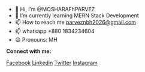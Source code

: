 - 👋 Hi, I’m @MOSHARAFhPARVEZ
- 🌱 I’m currently learning MERN Stack Development 
- 📫 How to reach me parveznbh2026@gmail.com
- 📫 whatsapp  +880 1834234604   
- 😄 Pronouns: MH
  
**Connect with me:**

[Facebook](https://www.facebook.com/parveznbh)   [Linkedin](https://www.linkedin.com/in/md-mosharaf-hossain-144917231?utm_source=share&utm_campaign=share_via&utm_content=profile&utm_medium=android_app)  [Twitter](https://x.com/NbhParvez?t=KcAu3M1EUV7nea_HBNhruQ&s=09)  [Instagram](https://www.instagram.com/parvez.nbh?igsh=MWRwY3R2cjNveXgzaw==)



<!---
MOSHARAFhPARVEZ/MOSHARAFhPARVEZ is a ✨ special ✨ repository because its `README.md` (this file) appears on your GitHub profile.
You can click the Preview link to take a look at your changes.
--->
